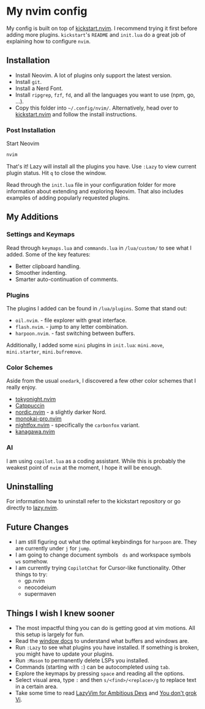 # My nvim config

My config is built on top of [kickstart.nvim](https://github.com/nvim-lua/kickstart.nvim).
I recommend trying it first before adding more plugins. `kickstart`'s `README` and `init.lua`
do a great job of explaining how to configure `nvim`.

## Installation

- Install Neovim. A lot of plugins only support the latest version.
- Install `git`.
- Install a Nerd Font.
- Install `ripgrep`, `fzf`, `fd`, and all the languages you want to use (npm, go, ...).
- Copy this folder into `~/.config/nvim/`. Alternatively, head over to [kickstart.nvim](https://github.com/nvim-lua/kickstart.nvim)
  and follow the install instructions.

### Post Installation

Start Neovim

```sh
nvim
```

That's it! Lazy will install all the plugins you have. Use `:Lazy` to view
current plugin status. Hit `q` to close the window.

Read through the `init.lua` file in your configuration folder for more
information about extending and exploring Neovim. That also includes
examples of adding popularly requested plugins.

## My Additions

### Settings and Keymaps

Read through `keymaps.lua` and `commands.lua` in `/lua/custom/` to see what I added. Some of the key features:

- Better clipboard handling.
- Smoother indenting.
- Smarter auto-continuation of comments.

### Plugins

The plugins I added can be found in `/lua/plugins`. Some that stand out:

- `oil.nvim`. - file explorer with great interface.
- `flash.nvim`. - jump to any letter combination.
- `harpoon.nvim`. - fast switching between buffers.

Additionally, I added some `mini` plugins in `init.lua`: `mini.move`, `mini.starter`, `mini.bufremove`.

### Color Schemes

Aside from the usual `onedark`, I discovered a few other color schemes that I really enjoy.

- [tokyonight.nvim](https://github.com/folke/tokyonight.nvim)
- [Catppuccin](https://github.com/catppuccin/nvim)
- [nordic.nvim](https://github.com/AlexvZyl/nordic.nvim) - a slightly darker Nord.
- [monokai-pro.nvim](https://github.com/loctvl842/monokai-pro.nvim)
- [nightfox.nvim](https://github.com/EdenEast/nightfox.nvim) - specifically the `carbonfox` variant.
- [kanagawa.nvim](https://github.com/rebelot/kanagawa.nvim)

### AI

I am using `copilot.lua` as a coding assistant. While this is probably the weakest point of `nvim` at the moment,
I hope it will be enough.

## Uninstalling

For information how to uninstall refer to the kickstart repository or go directly to [lazy.nvim](https://lazy.folke.io/usage#-uninstalling).

## Future Changes

- I am still figuring out what the optimal keybindings for `harpoon` are. They are currently under `j` for `jump`.
- I am going to change document symbols ` ds` and workspace symbols ` ws` somehow.
- I am currently trying `CopilotChat` for Cursor-like functionality. Other things to try:
  - gp.nvim
  - neocodeium
  - supermaven

## Things I wish I knew sooner

- The most impactful thing you can do is getting good at vim motions. All this setup is largely for fun.
- Read the [window docs](https://neovim.io/doc/user/windows.html) to understand what buffers and windows are.
- Run `:Lazy` to see what plugins you have installed. If something is broken, you might have to update your plugins.
- Run `:Mason` to permanently delete LSPs you installed.
- Commands (starting with `:`) can be autocompleted using `tab`.
- Explore the keymaps by pressing `space` and reading all the options.
- Select visual area, type `:` and then `s/<find>/<replace>/g` to replace text in a certain area.
- Take some time to read [LazyVim for Ambitious Devs](https://lazyvim-ambitious-devs.phillips.codes/course/chapter-1/) and [You don't grok Vi](https://stackoverflow.com/questions/1218390/what-is-your-most-productive-shortcut-with-vim/1220118#1220118).
